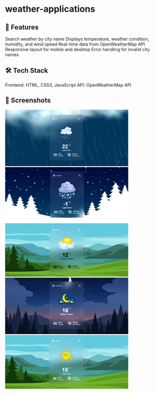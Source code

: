 # weather-applications

## 🚀 Features
Search weather by city name
Displays temperature, weather condition, humidity, and wind speed
Real-time data from OpenWeatherMap API
Responsive layout for mobile and desktop
Error handling for invalid city names

## 🛠️ Tech Stack
Frontend: HTML, CSS3, JavaScript
API: OpenWeatherMap API

## 📸 Screenshots
<img src="assests/screenshots/Screenshot1.png" alt="screenshot1" width="400"/>
<img src="assests/screenshots/Screenshot2.png" alt="screenshot1" width="400"/>
<img src="assests/screenshots/Screenshot3.png" alt="screenshot1" width="400"/>
<img src="assests/screenshots/Screenshot4.png" alt="screenshot1" width="400"/>
<img src="assests/screenshots/Screenshot5.png" alt="screenshot1" width="400"/>